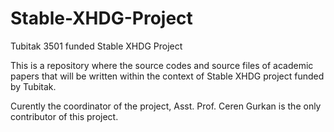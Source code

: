 # Stable-XHDG-Project
Tubitak 3501 funded Stable XHDG Project

This is a repository where the source codes and source files of academic papers that will be written within the context of
Stable XHDG project funded by Tubitak. 

Curently the coordinator of the project, Asst. Prof. Ceren Gurkan is the only contributor of this project. 
